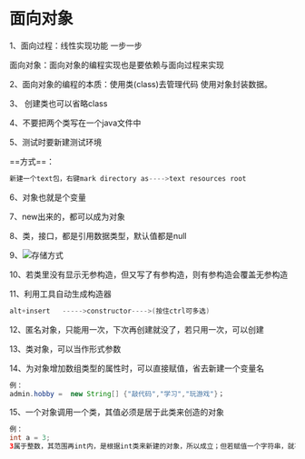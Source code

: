 # 面向对象

1、面向过程：线性实现功能  一步一步

面向对象：面向对象的编程实现也是要依赖与面向过程来实现

2、面向对象的编程的本质：使用类(class)去管理代码 使用对象封装数据。

3、 创建类也可以省略class

4、不要把两个类写在一个java文件中

5、测试时要新建测试环境

==方式==：

```java
新建一个text包，右键mark directory as---->text resources root 
```

6、对象也就是个变量

7、new出来的，都可以成为对象

8、类，接口，都是引用数据类型，默认值都是null

9、![存储方式](C:\Users\JAVASM\Desktop\存储方式.PNG)

10、若类里没有显示无参构造，但又写了有参构造，则有参构造会覆盖无参构造

11、利用工具自动生成构造器

```java
alt+insert   ----->constructor---->(按住ctrl可多选)
```

12、匿名对象，只能用一次，下次再创建就没了，若只用一次，可以创建

13、类对象，可以当作形式参数

14、为对象增加数组类型的属性时，可以直接赋值，省去新建一个变量名

```java
例：
admin.hobby =  new String[] {"敲代码","学习","玩游戏"}；
```

15、一个对象调用一个类，其值必须是居于此类来创造的对象

```java
例：
int a = 3;
3属于整数，其范围再int内，是根据int类来新建的对象，所以成立；但若赋值一个字符串，就不属于int所定义的类来创造的对象了
```





